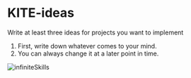 # KITE-ideas
Write at least three ideas for projects you want to implement

1. First, write down whatever comes to your mind.
2. You can always change it at a later point in time.

![infiniteSkills](http://j.mp/infiniteSkills)

